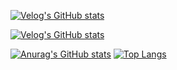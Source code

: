 [![Velog's GitHub stats](https://velog-readme-stats.vercel.app/api/badge?name=banjjoknim)](https://velog.io/@banjjoknim)

[![Velog's GitHub stats](https://velog-readme-stats.vercel.app/api?name=banjjoknim&tag=TIL)](https://velog-readme-stats.vercel.app/api/redirect?name=banjjoknim&tag=TIL)

[![Anurag's GitHub stats](https://github-readme-stats.vercel.app/api?username=banjjoknim&repo=github-readme-stats&theme=white&show_icons=true&count_private=true)](https://github.com/banjjoknim/github-readme-stats)
[![Top Langs](https://github-readme-stats.vercel.app/api/top-langs/?username=banjjoknim&layout=compact)](https://github.com/anuraghazra/github-readme-stats)

